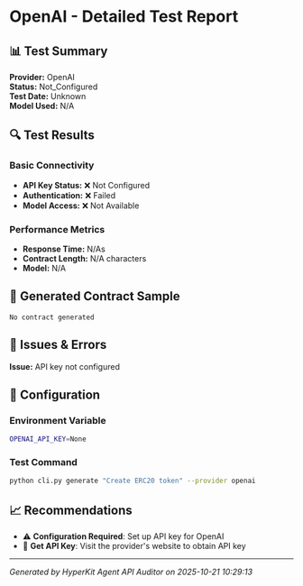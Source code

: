 # OpenAI - Detailed Test Report

## 📊 Test Summary

**Provider:** OpenAI  
**Status:** Not_Configured  
**Test Date:** Unknown  
**Model Used:** N/A  

## 🔍 Test Results

### Basic Connectivity
- **API Key Status:** ❌ Not Configured
- **Authentication:** ❌ Failed
- **Model Access:** ❌ Not Available

### Performance Metrics
- **Response Time:** N/As
- **Contract Length:** N/A characters
- **Model:** N/A

## 📝 Generated Contract Sample

```solidity
No contract generated
```

## 🚨 Issues & Errors

**Issue:** API key not configured

## 🔧 Configuration

### Environment Variable
```bash
OPENAI_API_KEY=None
```

### Test Command
```bash
python cli.py generate "Create ERC20 token" --provider openai
```

## 📈 Recommendations

- ⚠️ **Configuration Required**: Set up API key for OpenAI
- 🔑 **Get API Key**: Visit the provider's website to obtain API key

---
*Generated by HyperKit Agent API Auditor on 2025-10-21 10:29:13*
